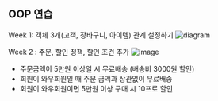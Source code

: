 ## OOP 연습

Week 1: 객체 3개(고객, 장바구니, 아이템) 관계 설정하기
![diagram](https://user-images.githubusercontent.com/87014797/205426358-73c9e23b-d40a-4919-9466-e7b3d2643e68.jpg)

Week 2 : 주문, 할인 정책, 할인 조건 추가
![image](https://user-images.githubusercontent.com/87014797/205667697-3a0c0eb2-39ae-4baa-bed9-38cd61c2627c.png)
- 주문금액이 5만원 이상일 시 무료배송 (배송비 3000원 할인)
- 회원이 와우회원일 때 주문 금액과 상관없이 무료배송
- 회원이 와우회원이면 5만원 이상 구매 시 10프로 할인
